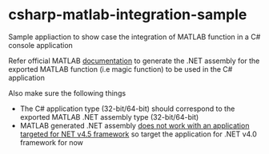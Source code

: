 # csharp-matlab-integration-sample
Sample appliaction to show case the integration of MATLAB function in a C# console application 

Refer official MATLAB [documentation](https://in.mathworks.com/help/compiler_sdk/gs/create-a-cc-application-with-matlab-code-1.html) to generate the .NET assembly for the exported MATLAB function (i.e magic function) to be used in the C# application

Also make sure the following things
- The C# application type (32-bit/64-bit) should correspond to the exported MATLAB .NET assembly type (32-bit/64-bit)
- MATLAB generated .NET assembly [does not work with an application targeted for NET v4.5 framework](https://stackoverflow.com/a/17540664/431561) so target the application for .NET v4.0 framework for now